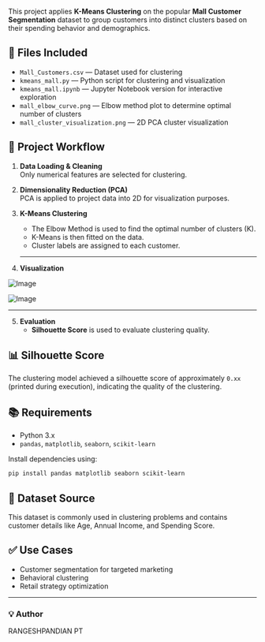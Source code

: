 This project applies **K-Means Clustering** on the popular **Mall Customer Segmentation** dataset to group customers into distinct clusters based on their spending behavior and demographics.

## 📁 Files Included

- `Mall_Customers.csv` — Dataset used for clustering  
- `kmeans_mall.py` — Python script for clustering and visualization  
- `kmeans_mall.ipynb` — Jupyter Notebook version for interactive exploration  
- `mall_elbow_curve.png` — Elbow method plot to determine optimal number of clusters  
- `mall_cluster_visualization.png` — 2D PCA cluster visualization  

## 🧪 Project Workflow

1. **Data Loading & Cleaning**  
   Only numerical features are selected for clustering.

2. **Dimensionality Reduction (PCA)**  
   PCA is applied to project data into 2D for visualization purposes.

3. **K-Means Clustering**  
   - The Elbow Method is used to find the optimal number of clusters (K).
   - K-Means is then fitted on the data.
   - Cluster labels are assigned to each customer.
  
   ---

4. **Visualization**
 
![Image](https://github.com/user-attachments/assets/94a3ccb4-1212-43d7-9bdf-234334b61318)

![Image](https://github.com/user-attachments/assets/e79c2755-2f3b-4035-be77-bd02de8a7bb5)

---

5. **Evaluation**  
   - **Silhouette Score** is used to evaluate clustering quality.

## 📊 Silhouette Score

The clustering model achieved a silhouette score of approximately `0.xx` (printed during execution), indicating the quality of the clustering.

## 📚 Requirements

- Python 3.x  
- `pandas`, `matplotlib`, `seaborn`, `scikit-learn`

Install dependencies using:

```bash
pip install pandas matplotlib seaborn scikit-learn
````

## 📌 Dataset Source

This dataset is commonly used in clustering problems and contains customer details like Age, Annual Income, and Spending Score.

## ✅ Use Cases

* Customer segmentation for targeted marketing
* Behavioral clustering
* Retail strategy optimization

---

### 💡 Author

RANGESHPANDIAN PT



